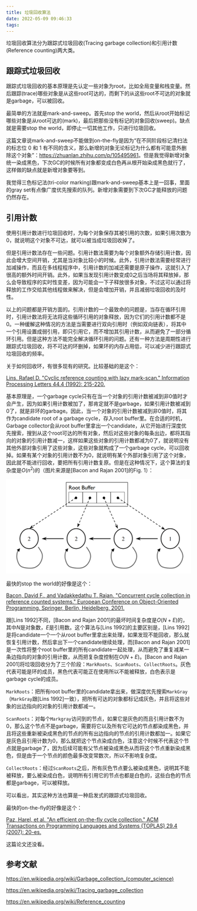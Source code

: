 ```yaml
---
title: 垃圾回收算法
date: 2022-05-09 09:46:33
tags:
---
```


垃圾回收算法分为跟踪式垃圾回收(Tracing garbage collection)和引用计数(Reference counting)两大类。

## 跟踪式垃圾回收

跟踪式垃圾回收的基本原理是先认定一些对象为root，比如全局变量和栈变量。然后跟踪(trace)哪些对象是从这些root可达的，而剩下的从这些root不可达的对象就是garbage，可以被回收。

最简单的方法就是mark-and-sweep。首先stop the world，然后从root开始标记哪些对象是从root可达的(mark)，最后把那些没有标记的对象回收(sweep)。缺点就是需要stop the world，即停止一切其他工作，只进行垃圾回收。

这篇文章说mark-and-sweep不能做到on-the-fly是因为“在不同阶段标记清扫法的标志位 0 和 1 有不同的含义，那么新增的对象无论标记为什么都有可能意外删除这个对象”：<https://zhuanlan.zhihu.com/p/105495961>。但是我觉得新增对象统一染成黑色，下次GC的时候所有对象都变成白色再从根开始染成黑色就行了，这样做的缺点就是新增对象要等到。

我觉得三色标记法(tri-color marking)跟mark-and-sweep基本上是一回事，里面的gray set有点像广度优先搜索的队列。新增对象需要到下次GC才能释放的问题仍然存在。

## 引用计数

使用引用计数进行垃圾回收时，为每个对象保存其被引用的次数，如果引用次数为0，就说明这个对象不可达，就可以被当成垃圾回收掉了。

但是引用计数法存在一些问题。引用计数法需要为每个对象额外存储引用计数，因此会增大空间开销，尤其是当对象比较小的时候。此外，引用计数法需要经常进行加减操作，而且在多线程程序中，引用计数的加减还需要是原子操作，这就引入了很高的额外时间开销。此外，如果当发现引用计数变成0之后当场将其释放掉，那么会导致程序的实时性变差，因为可能会一下子释放很多对象，不过这可以通过将释放的工作交给其他线程做来解决，但是会增加开销，并且减弱垃圾回收的及时性。

以上的问题都是开销方面的。引用计数的一个最致命的问题是，当存在循环引用时，引用计数法将无法将这些循环引用的对象释放，因为它们的引用计数都不是0。一种缓解这种情况的方法是当需要进行双向引用时（例如双向链表），将其中一个引用设置成弱引用，即只引用它，而不增加其引用计数，从而避免了一部分循环引用。但是这种方法不能完全解决循环引用的问题。还有一种方法是周期性进行跟踪式垃圾回收，将不可达的环删掉，如果环的内存占用低，可以减少进行跟踪式垃圾回收的频率。

关于如何回收环，有很多现有的研究。比较基础的是这个：

[Lins, Rafael D. "Cyclic reference counting with lazy mark-scan." Information Processing Letters 44.4 (1992): 215-220.](https://kar.kent.ac.uk/22347/1/CyclicLin.pdf)

基本原理是，一个garbage cycle只有在当一个对象的引用计数被减到非0值时才会产生，因为如果引用计数被加了，那肯定就不是garbage，如果引用计数被减到0了，就是非环的garbage。因此，当一个对象的引用计数被减到非0值时，将其作为candidate root of a garbage cycle，存入root buffer里。在合适的时机，Garbage collector会从root buffer里拿出一个candidate，从它开始进行深度优先搜索，搜到从这个root可达的所有对象，然后对这些对象的每条出边，都将其指向的对象的引用计数减一，这样如果这些对象的引用计数都减为0了，就说明没有其他外部对象引用了这些对象，这些对象就构成了一个garbage cycle，可以回收掉。如果有某个对象的引用计数不为0，就说明有某个外部对象引用了这个对象，因此就不能进行回收，要把所有引用计数复原。但是在这种情况下，这个算法的复杂度是$O(n^2)$的（图片来源是[Bacon and Rajan 2001]的Fig. 1）：

![](垃圾回收算法/2022-05-09-11-32-25.png)

最快的stop the world的好像是这个：

[Bacon, David F., and Vadakkedathu T. Rajan. "Concurrent cycle collection in reference counted systems." European Conference on Object-Oriented Programming. Springer, Berlin, Heidelberg, 2001.](https://dl.acm.org/doi/pdf/10.1145/1255450.1255453)

跟[Lins 1992]不同，[Bacon and Rajan 2001]的最坏时间复杂度是$O(N+E)$的，其中$N$是对象数，$E$是引用数。这个算法与[Lins 1992]的主要区别是，[Lins 1992]是将candidate一个一个从root buffer里拿出来处理，如果发现不能回收，那么就恢复引用计数，然后拿出下一个candidate继续处理，而[Bacon and Rajan 2001]是一次性将整个root buffer里的所有candidate一起处理，从而避免了重复减某一条边指向的对象的引用计数，从而把复杂度控制在$O(N+E)$。[Bacon and Rajan 2001]将垃圾回收分为了三个阶段：`MarkRoots`、`ScanRoots`、`CollectRoots`。灰色代表可能是环的成员，黑色代表可能正在使用所以不能被释放，白色表示是garbage cycle的成员。

`MarkRoots`：把所有root buffer里的candidate拿出来，做深度优先搜索`MarkGray`（`MarkGray`跟[Lins 1992]一致），把所有可达的对象都标记成灰色，并且将这些对象的出边指向的对象的引用计数都减一。

`ScanRoots`：对每个`Markgray`访问到的节点，如果它是灰色的而且引用计数不为0，那么这个节点不是garbage，需要将它以及所有它可达的节点都染成黑色，并且将这些重新被染成黑色的节点的所有出边指向的节点的引用计数都加一。如果它是灰色且引用计数为0，那么就把这个节点染成白色，注意这个时候不代表这个节点就是garbage了，因为后续可能有父节点被染成黑色从而将这个节点重新染成黑色，但是由于一个节点的颜色最多改变常数次，所以不影响复杂度。

`CollectRoots`：经过`ScanRoots`之后，所有灰色节点要么被染成黑色，说明其不能被释放，要么被染成白色，说明所有引用它的节点也都是白色的，这些白色的节点都是garbage，可以被释放。

可以看出，其实这种方法也算是一种启发式的跟踪式垃圾回收。

最快的on-the-fly的好像是这个：

[Paz, Harel, et al. "An efficient on-the-fly cycle collection." ACM Transactions on Programming Languages and Systems (TOPLAS) 29.4 (2007): 20-es.](https://www.researchgate.net/profile/Vadakkedathu-Rajan/publication/2528969_Concurrent_Cycle_Collection_in_Reference_Counted_Systems/links/0c9605177f3187ac92000000/Concurrent-Cycle-Collection-in-Reference-Counted-Systems.pdf)

这篇论文还没看。

## 参考文献

<https://en.wikipedia.org/wiki/Garbage_collection_(computer_science)>

<https://en.wikipedia.org/wiki/Tracing_garbage_collection>

<https://en.wikipedia.org/wiki/Reference_counting>
